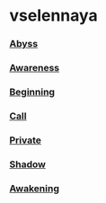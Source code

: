 # vselennaya
 
### [Abyss](./abyss.md)  
### [Awareness](./awareness.md)  
### [Beginning](./beginning.md)  
### [Call](./call.md)  
### [Private](./private.md)  
### [Shadow](./shadow.md)  
### [Awakening](./awakening.md)  